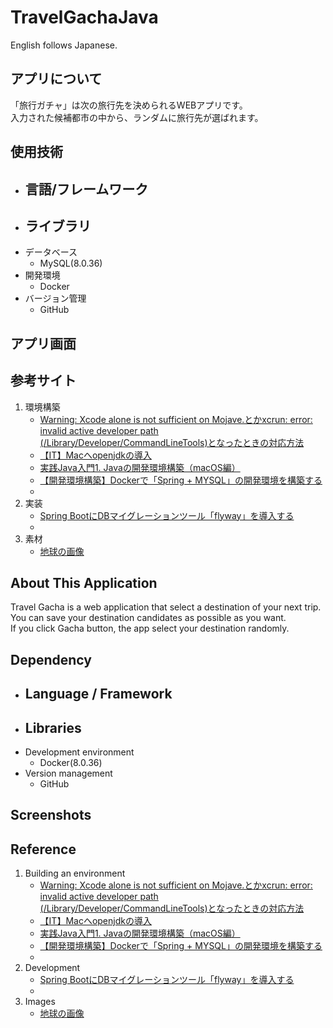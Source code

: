 # TravelGachaJava
English follows Japanese.

## アプリについて
「旅行ガチャ」は次の旅行先を決められるWEBアプリです。  
入力された候補都市の中から、ランダムに旅行先が選ばれます。

## 使用技術
- 言語/フレームワーク
  - 
- ライブラリ
  - 
- データベース
  - MySQL(8.0.36)
- 開発環境
  - Docker
- バージョン管理
  - GitHub

## アプリ画面

## 参考サイト
1. 環境構築
    - [Warning: Xcode alone is not sufficient on Mojave.とかxcrun: error: invalid active developer path (/Library/Developer/CommandLineTools)となったときの対応方法](https://qiita.com/ponsuke0531/items/10bca8aee7534bdefa1f)
    - [【IT】Macへopenjdkの導入](https://note.com/t_ak66/n/n877cba87439a)
    - [実践Java入門1. Javaの開発環境構築（macOS編）](https://www.ukilab.net/macos-java-and-ide-setup/)
    - [【開発環境構築】Dockerで「Spring + MYSQL」の開発環境を構築する](https://selifemorizo.com/2023/12/01/%E3%80%90%E9%96%8B%E7%99%BA%E7%92%B0%E5%A2%83%E6%A7%8B%E7%AF%89%E3%80%91docker%E3%81%A7%E3%80%8Cspring-mysql%E3%80%8D%E3%81%AE%E9%96%8B%E7%99%BA%E7%92%B0%E5%A2%83%E3%82%92%E6%A7%8B%E7%AF%89%E3%81%99/)
    - []()
2. 実装
    - [Spring BootにDBマイグレーションツール「flyway」を導入する](https://smallit.co.jp/blog/687/)
    - []()
3. 素材
    - [地球の画像](https://usagif.com/ja/kaiten-suru-chikyu-no-gif/)

## About This Application
Travel Gacha is a web application that select a destination of your next trip.  
You can save your destination candidates as possible as you want.  
If you click Gacha button, the app select your destination randomly.

## Dependency
- Language / Framework
  - 
- Libraries
  - 
- Development environment
  - Docker(8.0.36)
- Version management
  - GitHub

## Screenshots

## Reference
1. Building an environment
    - [Warning: Xcode alone is not sufficient on Mojave.とかxcrun: error: invalid active developer path (/Library/Developer/CommandLineTools)となったときの対応方法](https://qiita.com/ponsuke0531/items/10bca8aee7534bdefa1f)
    - [【IT】Macへopenjdkの導入](https://note.com/t_ak66/n/n877cba87439a)
    - [実践Java入門1. Javaの開発環境構築（macOS編）](https://www.ukilab.net/macos-java-and-ide-setup/)
    - [【開発環境構築】Dockerで「Spring + MYSQL」の開発環境を構築する](https://selifemorizo.com/2023/12/01/%E3%80%90%E9%96%8B%E7%99%BA%E7%92%B0%E5%A2%83%E6%A7%8B%E7%AF%89%E3%80%91docker%E3%81%A7%E3%80%8Cspring-mysql%E3%80%8D%E3%81%AE%E9%96%8B%E7%99%BA%E7%92%B0%E5%A2%83%E3%82%92%E6%A7%8B%E7%AF%89%E3%81%99/)
    - []()
2. Development
    - [Spring BootにDBマイグレーションツール「flyway」を導入する](https://smallit.co.jp/blog/687/)
    - []()
3. Images
    - [地球の画像](https://usagif.com/ja/kaiten-suru-chikyu-no-gif/)
